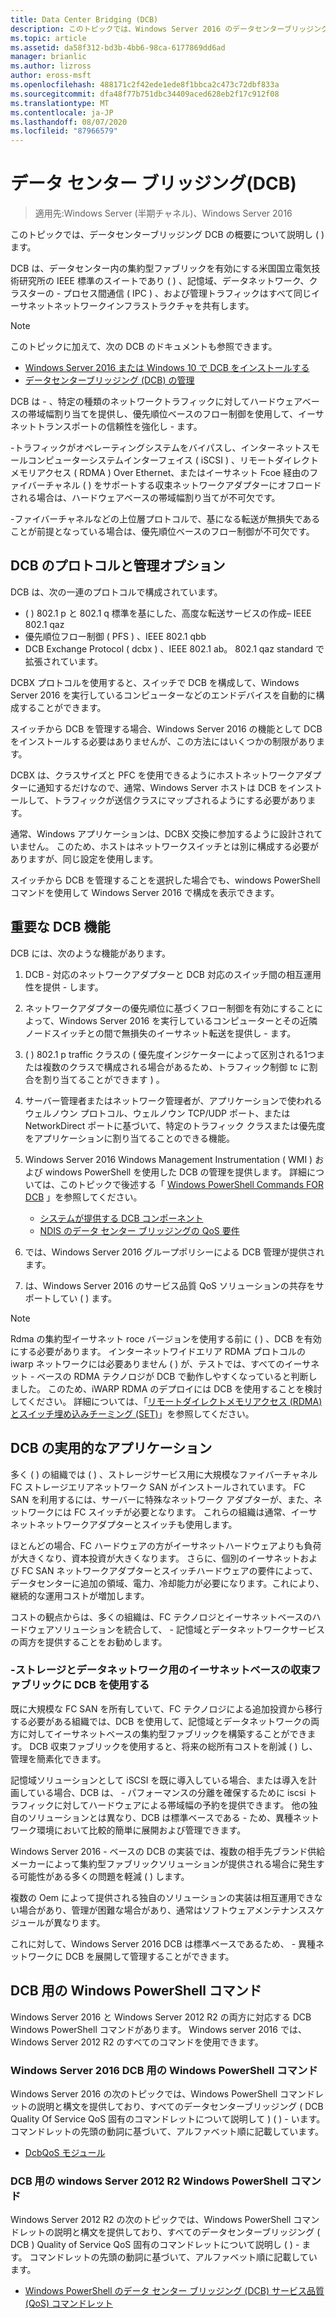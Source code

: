 ```yaml
---
title: Data Center Bridging (DCB)
description: このトピックでは、Windows Server 2016 のデータセンターブリッジングの概要について説明します。
ms.topic: article
ms.assetid: da58f312-bd3b-4bb6-98ca-6177869dd6ad
manager: brianlic
ms.author: lizross
author: eross-msft
ms.openlocfilehash: 488171c2f42ede1ede8f1bbca2c473c72dbf833a
ms.sourcegitcommit: dfa48f77b751dbc34409aced628eb2f17c912f08
ms.translationtype: MT
ms.contentlocale: ja-JP
ms.lasthandoff: 08/07/2020
ms.locfileid: "87966579"
---
```

# <a name="data-center-bridging-dcb"></a>データ センター ブリッジング\(DCB\)

>適用先:Windows Server (半期チャネル)、Windows Server 2016

このトピックでは、データセンターブリッジング DCB の概要について説明し \( \) ます。

DCB は、データセンター内の集約型ファブリックを有効にする米国国立電気技術研究所の IEEE 標準のスイートであり \( \) 、記憶域、データネットワーク、クラスターの \- プロセス間通信 \( IPC \) 、および管理トラフィックはすべて同じイーサネットネットワークインフラストラクチャを共有します。

>[!NOTE]
>このトピックに加えて、次の DCB のドキュメントも参照できます。
>
>- [Windows Server 2016 または Windows 10 で DCB をインストールする](dcb-install.md)
>- [データセンターブリッジング (DCB) の管理](dcb-manage.md)

DCB は \- 、特定の種類のネットワークトラフィックに対してハードウェアベースの帯域幅割り当てを提供し、優先順位ベースのフロー制御を使用して、イーサネットトランスポートの信頼性を強化し \- ます。

\-トラフィックがオペレーティングシステムをバイパスし、インターネットスモールコンピューターシステムインターフェイス \( iSCSI \) 、リモートダイレクトメモリアクセス \( RDMA \) Over Ethernet、またはイーサネット Fcoe 経由のファイバーチャネル \( \) をサポートする収束ネットワークアダプターにオフロードされる場合は、ハードウェアベースの帯域幅割り当てが不可欠です。

\-ファイバーチャネルなどの上位層プロトコルで、基になる転送が無損失であることが前提となっている場合は、優先順位ベースのフロー制御が不可欠です。

## <a name="dcb-protocols-and-management-options"></a>DCB のプロトコルと管理オプション

DCB は、次の一連のプロトコルで構成されています。

- \( \) 802.1 p と 802.1 q 標準を基にした、高度な転送サービスの作成– IEEE 802.1 qaz
- 優先順位フロー制御 \( PFS \) 、IEEE 802.1 qbb
- DCB Exchange Protocol \( dcbx \) 、IEEE 802.1 ab。 802.1 qaz standard で拡張されています。

DCBX プロトコルを使用すると、スイッチで DCB を構成して、Windows Server 2016 を実行しているコンピューターなどのエンドデバイスを自動的に構成することができます。

スイッチから DCB を管理する場合、Windows Server 2016 の機能として DCB をインストールする必要はありませんが、この方法にはいくつかの制限があります。

DCBX は、クラスサイズと PFC を使用できるようにホストネットワークアダプターに通知するだけなので、通常、Windows Server ホストは DCB をインストールして、トラフィックが送信クラスにマップされるようにする必要があります。

通常、Windows アプリケーションは、DCBX 交換に参加するように設計されていません。 このため、ホストはネットワークスイッチとは別に構成する必要がありますが、同じ設定を使用します。

スイッチから DCB を管理することを選択した場合でも、windows PowerShell コマンドを使用して Windows Server 2016 で構成を表示できます。

##  <a name="important-dcb-functionality"></a>重要な DCB 機能

DCB には、次のような機能があります。

1. DCB \- 対応のネットワークアダプターと DCB 対応のスイッチ間の相互運用性を提供 \- します。

2. ネットワークアダプターの優先順位に基づくフロー制御を有効にすることによって、Windows Server 2016 を実行しているコンピューターとその近隣ノードスイッチとの間で無損失のイーサネット転送を提供し \- ます。

3. \( \) 802.1 p traffic クラスの \( 優先度インジケーターによって区別される1つまたは複数のクラスで構成される場合があるため、トラフィック制御 tc に割合を割り当てることができます \) 。

4. サーバー管理者またはネットワーク管理者が、アプリケーションで使われるウェルノウン プロトコル、ウェルノウン TCP/UDP ポート、または NetworkDirect ポートに基づいて、特定のトラフィック クラスまたは優先度をアプリケーションに割り当てることのできる機能。

5. Windows Server 2016 Windows Management Instrumentation \( WMI \) および windows PowerShell を使用した DCB の管理を提供します。 詳細については、このトピックで後述する「 [Windows PowerShell Commands FOR DCB](#bkmk_wps) 」を参照してください。
    - [システムが提供する DCB コンポーネント](https://msdn.microsoft.com/windows/hardware/drivers/network/system-provided-dcb-components)
    - [NDIS のデータ センター ブリッジングの QoS 要件](https://msdn.microsoft.com/windows/hardware/drivers/network/ndis-qos-requirements-for-data-center-bridging)

6. では、Windows Server 2016 グループポリシーによる DCB 管理が提供されます。

7. は、Windows Server 2016 のサービス品質 QoS ソリューションの共存をサポートしてい \( \) ます。

>[!NOTE]
>Rdma の集約型イーサネット roce バージョンを使用する前に \( \) 、DCB を有効にする必要があります。 インターネットワイドエリア RDMA プロトコルの iwarp ネットワークには必要ありません \( \) が、テストでは、すべてのイーサネット \- ベースの RDMA テクノロジが DCB で動作しやすくなっていると判断しました。 このため、iWARP RDMA のデプロイには DCB を使用することを検討してください。 詳細については、「[リモートダイレクトメモリアクセス (RDMA) とスイッチ埋め込みチーミング (SET)](../../../virtualization/hyper-v-virtual-switch/RDMA-and-Switch-Embedded-Teaming.md)」を参照してください。

##  <a name="practical-applications-of-dcb"></a>DCB の実用的なアプリケーション

多く \( \) の組織では \( \) 、ストレージサービス用に大規模なファイバーチャネル FC ストレージエリアネットワーク SAN がインストールされています。 FC SAN を利用するには、サーバーに特殊なネットワーク アダプターが、また、ネットワークには FC スイッチが必要となります。 これらの組織は通常、イーサネットネットワークアダプターとスイッチも使用します。

ほとんどの場合、FC ハードウェアの方がイーサネットハードウェアよりも負荷が大きくなり、資本投資が大きくなります。 さらに、個別のイーサネットおよび FC SAN ネットワークアダプターとスイッチハードウェアの要件によって、データセンターに追加の領域、電力、冷却能力が必要になります。これにより、継続的な運用コストが増加します。

コストの観点からは、多くの組織は、FC テクノロジとイーサネットベースのハードウェアソリューションを統合して、 \- 記憶域とデータネットワークサービスの両方を提供することをお勧めします。

### <a name="using-dcb-for-an-ethernet-based-converged-fabric-for-storage-and-data-networking"></a>\-ストレージとデータネットワーク用のイーサネットベースの収束ファブリックに DCB を使用する

既に大規模な FC SAN を所有していて、FC テクノロジによる追加投資から移行する必要がある組織では、DCB を使用して、記憶域とデータネットワークの両方に対してイーサネットベースの集約型ファブリックを構築することができます。 DCB 収束ファブリックを使用すると、将来の総所有コストを削減 \( \) し、管理を簡素化できます。

記憶域ソリューションとして iSCSI を既に導入している場合、または導入を計画している場合、DCB は、 \- パフォーマンスの分離を確保するために iscsi トラフィックに対してハードウェアによる帯域幅の予約を提供できます。 他の独自のソリューションとは異なり、DCB は標準ベースである \- ため、異種ネットワーク環境において比較的簡単に展開および管理できます。

Windows Server 2016 \- ベースの DCB の実装では、複数の相手先ブランド供給メーカーによって集約型ファブリックソリューションが提供される場合に発生する可能性がある多くの問題を軽減 \( \) します。

複数の Oem によって提供される独自のソリューションの実装は相互運用できない場合があり、管理が困難な場合があり、通常はソフトウェアメンテナンススケジュールが異なります。

これに対して、Windows Server 2016 DCB は標準ベースであるため、 \- 異種ネットワークに DCB を展開して管理することができます。

## <a name="windows-powershell-commands-for-dcb"></a><a name="bkmk_wps"></a>DCB 用の Windows PowerShell コマンド

Windows Server 2016 と Windows Server 2012 R2 の両方に対応する DCB Windows PowerShell コマンドがあります。 Windows server 2016 では、Windows Server 2012 R2 のすべてのコマンドを使用できます。

### <a name="windows-server-2016-windows-powershell-commands-for-dcb"></a>Windows Server 2016 DCB 用の Windows PowerShell コマンド

Windows Server 2016 の次のトピックでは、Windows PowerShell コマンドレットの説明と構文を提供しており、すべてのデータセンターブリッジング \( DCB Quality Of Service QoS 固有のコマンドレットについて説明して \) \( \) \- います。 コマンドレットの先頭の動詞に基づいて、アルファベット順に記載しています。

- [DcbQoS モジュール](https://technet.microsoft.com/itpro/powershell/windows/dcbqos/dcbqos)

### <a name="windows-server-2012-r2-windows-powershell-commands-for-dcb"></a>DCB 用の windows Server 2012 R2 Windows PowerShell コマンド

Windows Server 2012 R2 の次のトピックでは、Windows PowerShell コマンドレットの説明と構文を提供しており、すべてのデータセンターブリッジング \( DCB \) Quality of Service QoS 固有のコマンドレットについて説明し \( \) \- ます。 コマンドレットの先頭の動詞に基づいて、アルファベット順に記載しています。

- [Windows PowerShell のデータ センター ブリッジング (DCB) サービス品質 (QoS) コマンドレット](https://technet.microsoft.com/library/hh967440.aspx)

